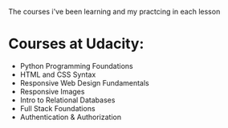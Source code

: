 The courses i've been learning and my practcing in each lesson

# Courses at Udacity:
- Python Programming Foundations
- HTML and CSS Syntax
- Responsive Web Design Fundamentals
- Responsive Images
- Intro to Relational Databases
- Full Stack Foundations
- Authentication & Authorization